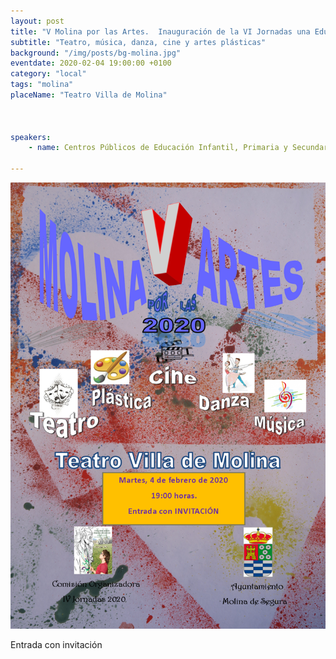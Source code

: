 ```yaml
---
layout: post
title: "V Molina por las Artes.  Inauguración de la VI Jornadas una Educación para el Siglo XXI"
subtitle: "Teatro, música, danza, cine y artes plásticas"
background: "/img/posts/bg-molina.jpg"
eventdate: 2020-02-04 19:00:00 +0100
category: "local"
tags: "molina"
placeName: "Teatro Villa de Molina"



speakers:
    - name: Centros Públicos de Educación Infantil, Primaria y Secundaria de Molina de Segura
    
---
```


![cartel](/img/posts/molinaporlasartes.png) 

Entrada con invitación
